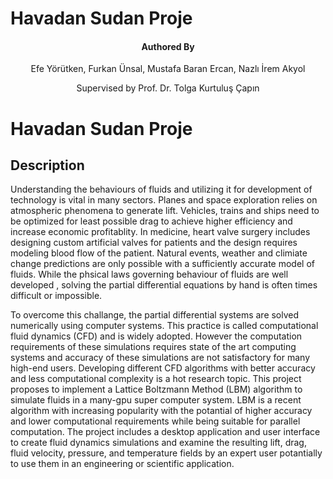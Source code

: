 # Havadan Sudan Proje

<div align="center">

#### Authored By

Efe Yörütken, Furkan Ünsal, Mustafa Baran Ercan, Nazlı İrem Akyol
</div>

<div align="center">
Supervised by Prof. Dr. Tolga Kurtuluş Çapın
</div>

# Havadan Sudan Proje

## Description

Understanding the behaviours of fluids and utilizing it for development of technology
is vital in many sectors. Planes and space exploration relies on atmospheric phenomena
to generate lift. Vehicles, trains and ships need to be optimized for least possible
drag to achieve higher efficiency and increase economic profitablity. In medicine,
 heart valve surgery includes designing custom artificial valves for patients and
 the design requires modeling blood flow of the patient. Natural events, weather
 and climiate change predictions are only possible with a sufficiently accurate
 model of fluids. While the phsical laws governing behaviour of fluids are well developed
 , solving the partial differential equations by hand is often times difficult or impossible.

To overcome this challange, the partial differential systems are solved numerically
using computer systems. This practice is called computational fluid dynamics (CFD)
and is widely adopted. However the computation requirements of these simulations
requires state of the art computing systems and accuracy of these simulations are
not satisfactory for many high-end users. Developing different CFD algorithms with
better accuracy and less computational complexity is a hot research topic. This
project proposes to implement a Lattice Boltzmann Method (LBM) algorithm to simulate
fluids in a many-gpu super computer system. LBM is a recent algorithm with increasing
popularity with the potantial of higher accuracy and lower computational requirements
while being suitable for parallel computation. The project includes a desktop application
and user interface to create fluid dynamics simulations and examine the resulting
lift, drag, fluid velocity, pressure, and temperature fields by an expert user potantially
to use them in an engineering  or scientific application.
